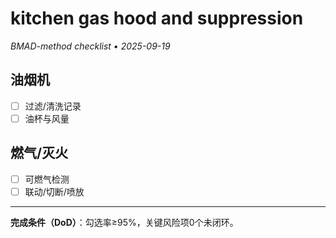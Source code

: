 # kitchen gas hood and suppression

_BMAD-method checklist • 2025-09-19_

## 油烟机

- [ ] 过滤/清洗记录
- [ ] 油杯与风量

## 燃气/灭火

- [ ] 可燃气检测
- [ ] 联动/切断/喷放

---

**完成条件（DoD）**：勾选率≥95%，关键风险项0个未闭环。
